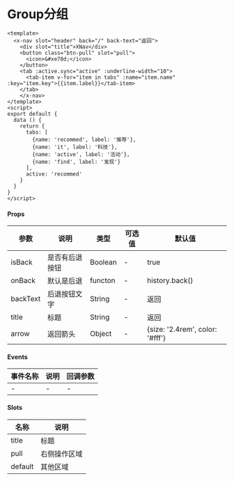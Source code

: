 # Group分组

```
<template>
  <x-nav slot="header" back="/" back-text="返回">
    <div slot="title">XNav</div>
    <button class="btn-pull" slot="pull">
      <icon>&#xe78d;</icon>
    </button>
    <tab :active.sync="active" :underline-width="10">
      <tab-item v-for="item in tabs" :name="item.name" :key="item.key">{{item.label}}</tab-item>
    </tab>
    </x-nav>
</template>
<script>
export default {
  data () {
    return {
      tabs: [
        {name: 'recommed', label: '推荐'},
        {name: 'it', label: '科技'},
        {name: 'active', label: '活动'},
        {name: 'find', label: '发现'}
      ],
      active: 'recommed'
    }
  }
}
</script>
```

#### Props
| 参数      | 说明    | 类型      | 可选值       | 默认值   |
|---------- |-------- |---------- |------------- |--------- |
| isBack     | 是否有后退按钮   | Boolean  |   -       |    true    |
| onBack     | 默认是后退   | functon  |   -       |    history.back()    |
| backText     | 后退按钮文字   | String  |   -       |    返回    |
| title     | 标题   | String  |   -       |    返回    |
| arrow     | 返回箭头   | Object  |   -       |    {size: '2.4rem', color: '#fff'}    |

#### Events
| 事件名称 | 说明 | 回调参数 |
|---------|--------|---------|
| - | - | - |

#### Slots
| 名称 | 说明 | 
|---------|--------|
| title | 标题 |
| pull | 右侧操作区域 |
| default | 其他区域 |